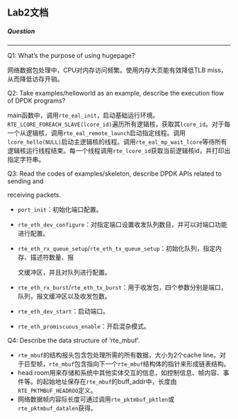 ## Lab2文档



##### Question

---

Q1: What’s the purpose of using hugepage?

网络数据包处理中，CPU对内存访问频繁。使用内存大页能有效降低TLB miss，从而降低访存开销。



Q2: Take examples/helloworld as an example, describe the execution flow of DPDK programs?

main函数中，调用`rte_eal_init`，启动基础运行环境。`RTE_LCORE_FOREACH_SLAVE(lcore_id)`遍历所有逻辑核，获取其`lcore_id`。对于每一个从逻辑核，调用`rte_eal_remote_launch`启动指定线程。调用`lcore_hello(NULL)`启动主逻辑核的线程。调用`rte_eal_mp_wait_lcore`等待所有逻辑核运行线程结束。每一个线程调用`rte_lcore_id`获取当前逻辑核id，并打印出指定字符串。



Q3: Read the codes of examples/skeleton, describe DPDK APIs related to sending and

receiving packets.

* `port_init`：初始化端口配置。

* `rte_eth_dev_configure`：对指定端口设置收发队列数目，并可以对端口功能进行配置。

* `rte_eth_rx_queue_setup`/`rte_eth_tx_queue_setup`：初始化队列，指定内存、描述符数量、报

  文缓冲区，并且对队列进行配置。

* `rte_eth_rx_burst`/`rte_eth_tx_burst`：用于收发包，四个参数分别是端口，队列，报文缓冲区以及收发包数。
* `rte_eth_dev_start`：启动端口。
* `rte_eth_promiscuous_enable`：开启混杂模式。



Q4: Describe the data structure of ‘rte_mbuf’.

* `rte_mbuf`的结构报头包含包处理所需的所有数据，大小为2个cache line。对于巨型帧，`rte_mbuf`包含指向下一个`rte_mbuf`结构体的指针来形成链表结构。
* head room用来存储和系统中其他实体交互的信息，如控制信息、帧内容、事件等。的起始地址保存在`rte_mbuf`的buff_addr中，长度由`RTE_PKTMBUF_HEADROO`定义。
* 网络数据帧内容际长度可通过调用`rte_pktmbuf_pktlen`或`rte_pktmbuf_datalen`获得。